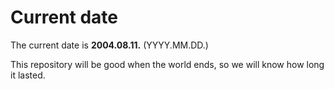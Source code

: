 # Current date

The current date is **2004.08.11.** (YYYY.MM.DD.)

This repository will be good when the world ends, so we will know how long it lasted.